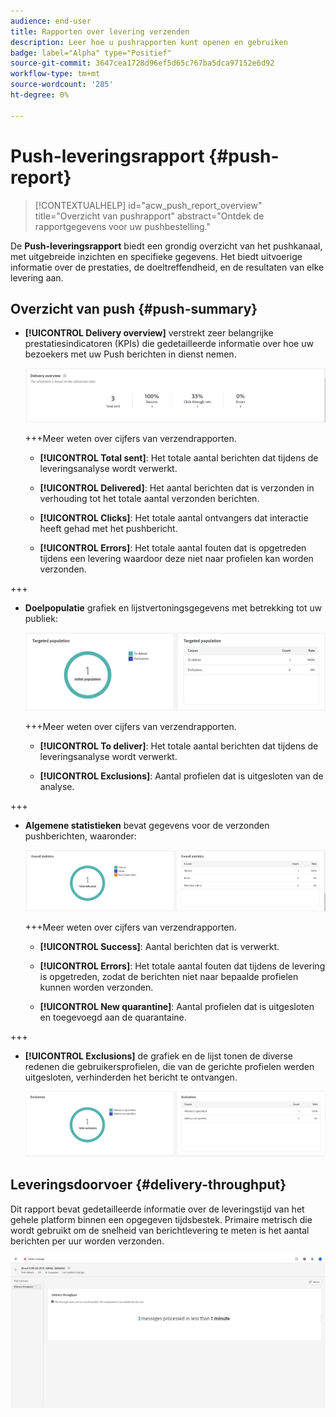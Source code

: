 ```yaml
---
audience: end-user
title: Rapporten over levering verzenden
description: Leer hoe u pushrapporten kunt openen en gebruiken
badge: label="Alpha" type="Positief"
source-git-commit: 3647cea1728d96ef5d65c767ba5dca97152e6d92
workflow-type: tm+mt
source-wordcount: '285'
ht-degree: 0%

---
```


# Push-leveringsrapport {#push-report}

>[!CONTEXTUALHELP]
>id="acw_push_report_overview"
>title="Overzicht van pushrapport"
>abstract="Ontdek de rapportgegevens voor uw pushbestelling."

De **Push-leveringsrapport** biedt een grondig overzicht van het pushkanaal, met uitgebreide inzichten en specifieke gegevens. Het biedt uitvoerige informatie over de prestaties, de doeltreffendheid, en de resultaten van elke levering aan.

## Overzicht van push {#push-summary}

* **[!UICONTROL Delivery overview]** verstrekt zeer belangrijke prestatiesindicatoren (KPIs) die gedetailleerde informatie over hoe uw bezoekers met uw Push berichten in dienst nemen.

  ![](assets/reporting_push_3.png)

  +++Meer weten over cijfers van verzendrapporten.

   * **[!UICONTROL Total sent]**: Het totale aantal berichten dat tijdens de leveringsanalyse wordt verwerkt.

   * **[!UICONTROL Delivered]**: Het aantal berichten dat is verzonden in verhouding tot het totale aantal verzonden berichten.

   * **[!UICONTROL Clicks]**: Het totale aantal ontvangers dat interactie heeft gehad met het pushbericht.

   * **[!UICONTROL Errors]**: Het totale aantal fouten dat is opgetreden tijdens een levering waardoor deze niet naar profielen kan worden verzonden.

+++

* **Doelpopulatie** grafiek en lijstvertoningsgegevens met betrekking tot uw publiek:

  ![](assets/reporting_push_4.png)

  +++Meer weten over cijfers van verzendrapporten.

   * **[!UICONTROL To deliver]**: Het totale aantal berichten dat tijdens de leveringsanalyse wordt verwerkt.

   * **[!UICONTROL Exclusions]**: Aantal profielen dat is uitgesloten van de analyse.

+++

* **Algemene statistieken** bevat gegevens voor de verzonden pushberichten, waaronder:

  ![](assets/reporting_push_5.png)

  +++Meer weten over cijfers van verzendrapporten.

   * **[!UICONTROL Success]**: Aantal berichten dat is verwerkt.

   * **[!UICONTROL Errors]**: Het totale aantal fouten dat tijdens de levering is opgetreden, zodat de berichten niet naar bepaalde profielen kunnen worden verzonden.

   * **[!UICONTROL New quarantine]**: Aantal profielen dat is uitgesloten en toegevoegd aan de quarantaine.

+++

* **[!UICONTROL Exclusions]** de grafiek en de lijst tonen de diverse redenen die gebruikersprofielen, die van de gerichte profielen werden uitgesloten, verhinderden het bericht te ontvangen.

  ![](assets/reporting_push_6.png)

## Leveringsdoorvoer {#delivery-throughput}

Dit rapport bevat gedetailleerde informatie over de leveringstijd van het gehele platform binnen een opgegeven tijdsbestek. Primaire metrisch die wordt gebruikt om de snelheid van berichtlevering te meten is het aantal berichten per uur worden verzonden.

![](assets/reporting_push_2.png)
